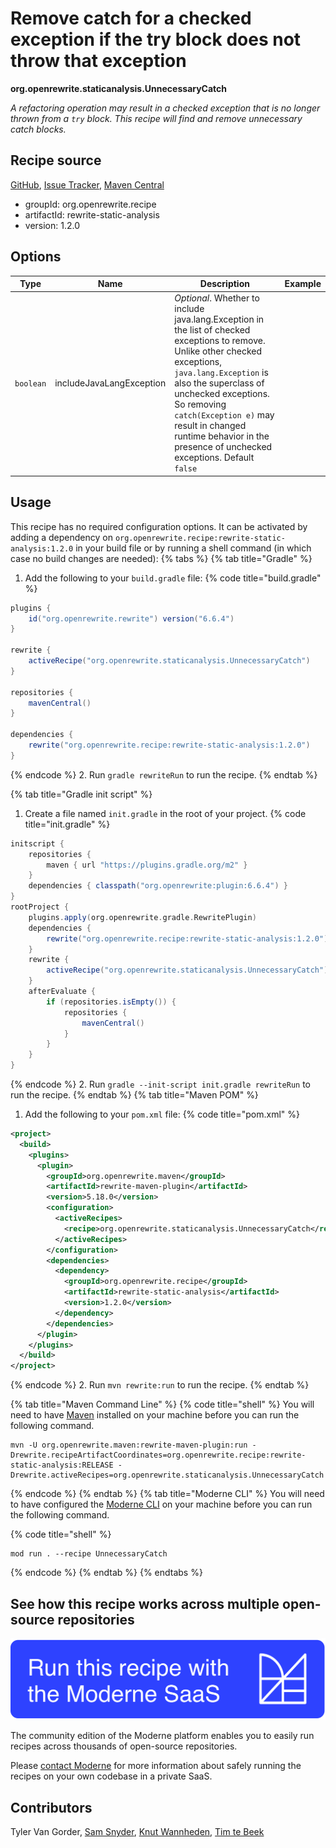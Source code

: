 # Remove catch for a checked exception if the try block does not throw that exception

**org.openrewrite.staticanalysis.UnnecessaryCatch**

_A refactoring operation may result in a checked exception that is no longer thrown from a `try` block. This recipe will find and remove unnecessary catch blocks._

## Recipe source

[GitHub](https://github.com/openrewrite/rewrite-static-analysis/blob/main/src/main/java/org/openrewrite/staticanalysis/UnnecessaryCatch.java), [Issue Tracker](https://github.com/openrewrite/rewrite-static-analysis/issues), [Maven Central](https://central.sonatype.com/artifact/org.openrewrite.recipe/rewrite-static-analysis/1.2.0/jar)

* groupId: org.openrewrite.recipe
* artifactId: rewrite-static-analysis
* version: 1.2.0

## Options

| Type | Name | Description | Example |
| -- | -- | -- | -- |
| `boolean` | includeJavaLangException | *Optional*. Whether to include java.lang.Exception in the list of checked exceptions to remove. Unlike other checked exceptions, `java.lang.Exception` is also the superclass of unchecked exceptions. So removing `catch(Exception e)` may result in changed runtime behavior in the presence of unchecked exceptions. Default `false` |  |


## Usage

This recipe has no required configuration options. It can be activated by adding a dependency on `org.openrewrite.recipe:rewrite-static-analysis:1.2.0` in your build file or by running a shell command (in which case no build changes are needed): 
{% tabs %}
{% tab title="Gradle" %}
1. Add the following to your `build.gradle` file:
{% code title="build.gradle" %}
```groovy
plugins {
    id("org.openrewrite.rewrite") version("6.6.4")
}

rewrite {
    activeRecipe("org.openrewrite.staticanalysis.UnnecessaryCatch")
}

repositories {
    mavenCentral()
}

dependencies {
    rewrite("org.openrewrite.recipe:rewrite-static-analysis:1.2.0")
}
```
{% endcode %}
2. Run `gradle rewriteRun` to run the recipe.
{% endtab %}

{% tab title="Gradle init script" %}
1. Create a file named `init.gradle` in the root of your project.
{% code title="init.gradle" %}
```groovy
initscript {
    repositories {
        maven { url "https://plugins.gradle.org/m2" }
    }
    dependencies { classpath("org.openrewrite:plugin:6.6.4") }
}
rootProject {
    plugins.apply(org.openrewrite.gradle.RewritePlugin)
    dependencies {
        rewrite("org.openrewrite.recipe:rewrite-static-analysis:1.2.0")
    }
    rewrite {
        activeRecipe("org.openrewrite.staticanalysis.UnnecessaryCatch")
    }
    afterEvaluate {
        if (repositories.isEmpty()) {
            repositories {
                mavenCentral()
            }
        }
    }
}
```
{% endcode %}
2. Run `gradle --init-script init.gradle rewriteRun` to run the recipe.
{% endtab %}
{% tab title="Maven POM" %}
1. Add the following to your `pom.xml` file:
{% code title="pom.xml" %}
```xml
<project>
  <build>
    <plugins>
      <plugin>
        <groupId>org.openrewrite.maven</groupId>
        <artifactId>rewrite-maven-plugin</artifactId>
        <version>5.18.0</version>
        <configuration>
          <activeRecipes>
            <recipe>org.openrewrite.staticanalysis.UnnecessaryCatch</recipe>
          </activeRecipes>
        </configuration>
        <dependencies>
          <dependency>
            <groupId>org.openrewrite.recipe</groupId>
            <artifactId>rewrite-static-analysis</artifactId>
            <version>1.2.0</version>
          </dependency>
        </dependencies>
      </plugin>
    </plugins>
  </build>
</project>
```
{% endcode %}
2. Run `mvn rewrite:run` to run the recipe.
{% endtab %}

{% tab title="Maven Command Line" %}
{% code title="shell" %}
You will need to have [Maven](https://maven.apache.org/download.cgi) installed on your machine before you can run the following command.

```shell
mvn -U org.openrewrite.maven:rewrite-maven-plugin:run -Drewrite.recipeArtifactCoordinates=org.openrewrite.recipe:rewrite-static-analysis:RELEASE -Drewrite.activeRecipes=org.openrewrite.staticanalysis.UnnecessaryCatch
```
{% endcode %}
{% endtab %}
{% tab title="Moderne CLI" %}
You will need to have configured the [Moderne CLI](https://docs.moderne.io/moderne-cli/cli-intro) on your machine before you can run the following command.

{% code title="shell" %}
```shell
mod run . --recipe UnnecessaryCatch
```
{% endcode %}
{% endtab %}
{% endtabs %}

## See how this recipe works across multiple open-source repositories

[![Moderne Link Image](/.gitbook/assets/ModerneRecipeButton.png)](https://app.moderne.io/recipes/org.openrewrite.staticanalysis.UnnecessaryCatch)

The community edition of the Moderne platform enables you to easily run recipes across thousands of open-source repositories.

Please [contact Moderne](https://moderne.io/product) for more information about safely running the recipes on your own codebase in a private SaaS.

## Contributors
Tyler Van Gorder, [Sam Snyder](mailto:sam@moderne.io), [Knut Wannheden](mailto:knut@moderne.io), [Tim te Beek](mailto:timtebeek@gmail.com)
